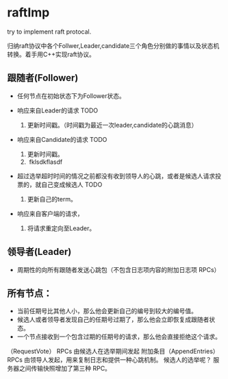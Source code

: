 # raftImp
try to implement raft protocal.

归纳raft协议中各个Follwer,Leader,candidate三个角色分别做的事情以及状态机转换。着手用C++实现raft协议。

## 跟随者(Follower)
* 任何节点在初始状态下为Follower状态。
* 响应来自Leader的请求 TODO
    1.  更新时间戳。（时间戳为最近一次leader,candidate的心跳消息）
* 响应来自Candidate的请求 TODO

    1.  更新时间戳。
    2.  fklsdkflasdf
* 超过选举超时时间的情况之前都没有收到领导人的心跳，或者是候选人请求投票的，就自己变成候选人 TODO
    1.  更新自己的term。
* 响应来自客户端的请求，
    1.  将请求重定向至Leader。

## 领导者(Leader)
* 周期性的向所有跟随者发送心跳包（不包含日志项内容的附加日志项 RPCs）

## 所有节点：
* 当前任期号比其他人小，那么他会更新自己的编号到较大的编号值。
* 候选人或者领导者发现自己的任期号过期了，那么他会立即恢复成跟随者状态。
* 一个节点接收到一个包含过期的任期号的请求，那么他会直接拒绝这个请求。


（RequestVote） RPCs 由候选人在选举期间发起
附加条目（AppendEntries）RPCs 由领导人发起，用来复制日志和提供一种心跳机制。
候选人的选举呢？
服务器之间传输快照增加了第三种 RPC。
